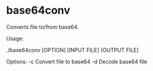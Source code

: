# base64conv

Converts file to/from base64.

Usage:

./base64conv [OPTION] [INPUT FILE] {OUTPUT FILE]

Options:
-c    Convert file to base64
-d    Decode base64 file
